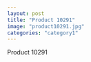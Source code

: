 ```yaml
---
layout: post
title: "Product 10291"
image: "product10291.jpg"
categories: "category1"
---
```

Product 10291
